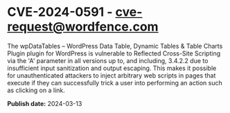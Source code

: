 # CVE-2024-0591 - cve-request@wordfence.com

The wpDataTables – WordPress Data Table, Dynamic Tables & Table Charts Plugin plugin for WordPress is vulnerable to Reflected Cross-Site Scripting via the 'A' parameter in all versions up to, and including, 3.4.2.2 due to insufficient input sanitization and output escaping. This makes it possible for unauthenticated attackers to inject arbitrary web scripts in pages that execute if they can successfully trick a user into performing an action such as clicking on a link.

**Publish date:** 2024-03-13
